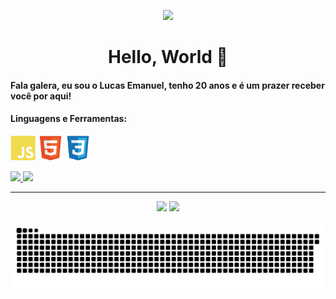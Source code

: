 <p align="center">
  <img src="https://media.giphy.com/media/FRWqO0naQunmERUJhS/giphy.gif">
</p>
<h1 align="center">Hello, World 🚀</h1>

#### Fala galera, eu sou o Lucas Emanuel, tenho 20 anos e é um prazer receber você por aqui!<br>

#### Linguagens e Ferramentas:
<div style="display: inline_block">
  <img align="center" alt="JS" height="40" width="40" src="https://raw.githubusercontent.com/devicons/devicon/master/icons/javascript/javascript-plain.svg">
  <img align="center" alt="HTML5" height="40" width="40" src="https://raw.githubusercontent.com/devicons/devicon/master/icons/html5/html5-original.svg">
  <img align="center" alt="CSS3" height="40" width="40" src="https://raw.githubusercontent.com/devicons/devicon/master/icons/css3/css3-original.svg">
</div><br>

<div>
  <a href="https://github.com/lucasemanuelms">
  <img height="172" src="https://github-readme-stats.vercel.app/api?username=lucasemanuelms&show_icons=true&theme=radical&include_all_commits=true&count_private=true"/>
  <img height="172" src="https://github-readme-stats.vercel.app/api/top-langs/?username=lucasemanuelms&layout=compact&langs_count=7&theme=radical"/>
</div>
  
---
<p align="center">
  <a href="https://instagram.com/lucasemanuelms" target="_blank"><img src="https://img.shields.io/badge/Instagram-E4405F?style=for-the-badge&logo=instagram&logoColor=white" target="_blank"></a>
  <a href="mailto:lucas.ufc1310@gmail.com" target="_blank"><img src="https://img.shields.io/badge/Gmail-D14836?style=for-the-badge&logo=gmail&logoColor=white" target="_blank"></a>
</p>
 
![Snake animation](https://github.com/lucasemanuelms/lucasemanuelms/blob/output/github-contribution-grid-snake.svg)
